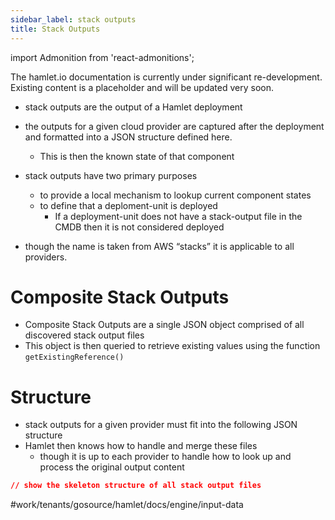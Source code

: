 ```yaml
---
sidebar_label: stack outputs
title: Stack Outputs
---
```

import Admonition from 'react-admonitions';

<Admonition type="warning" title="Under Construction">
The hamlet.io documentation is currently under significant re-development. Existing content is a placeholder and will be updated very soon.
</Admonition>

* stack outputs are the output of a Hamlet deployment
* the outputs for a given cloud provider are captured after the deployment and formatted into a JSON structure defined here.
	* This is then the known state of that component
* stack outputs have two primary purposes
	* to provide a local mechanism to lookup current component states
	* to define that a deploment-unit is deployed
		* If a deployment-unit does not have a stack-output file in the CMDB then it is not considered deployed
		
* though the name is taken from AWS “stacks” it is applicable to all providers.

# Composite Stack Outputs
* Composite Stack Outputs are a single JSON object comprised of all discovered stack output files
* This object is then queried to retrieve existing values using the function `getExistingReference()`

# Structure
* stack outputs for a given provider must fit into the following JSON structure
* Hamlet then knows how to handle and merge these files
	* though it is up to each provider to handle how to look up and process the original output content

```json
// show the skeleton structure of all stack output files
```

#work/tenants/gosource/hamlet/docs/engine/input-data